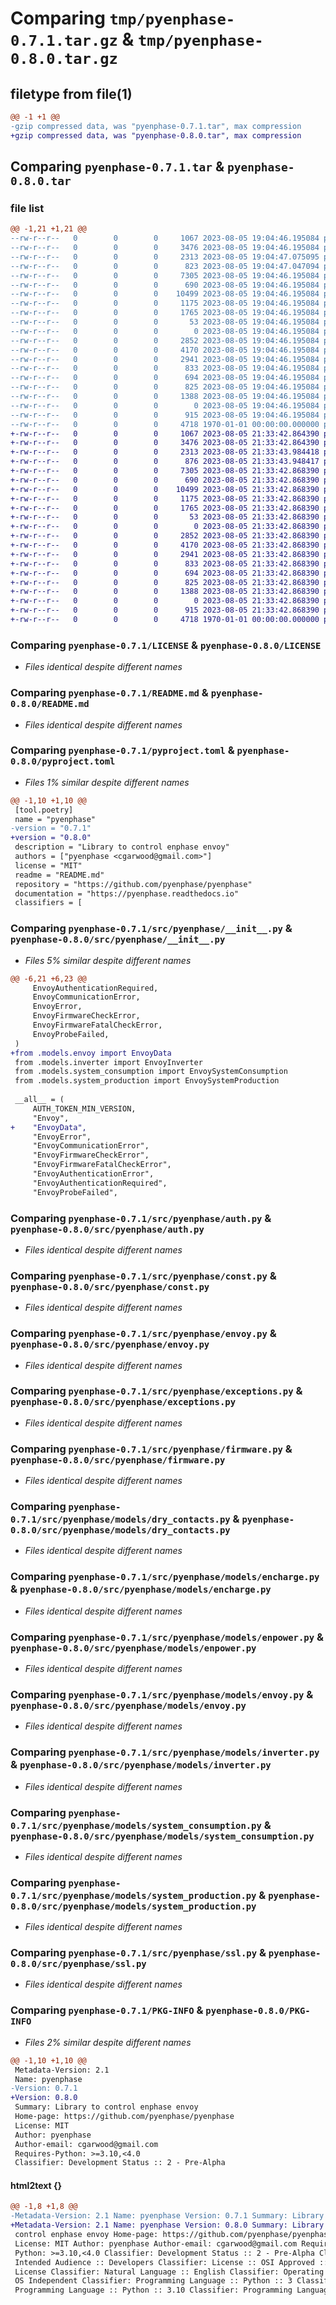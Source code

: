 # Comparing `tmp/pyenphase-0.7.1.tar.gz` & `tmp/pyenphase-0.8.0.tar.gz`

## filetype from file(1)

```diff
@@ -1 +1 @@
-gzip compressed data, was "pyenphase-0.7.1.tar", max compression
+gzip compressed data, was "pyenphase-0.8.0.tar", max compression
```

## Comparing `pyenphase-0.7.1.tar` & `pyenphase-0.8.0.tar`

### file list

```diff
@@ -1,21 +1,21 @@
--rw-r--r--   0        0        0     1067 2023-08-05 19:04:46.195084 pyenphase-0.7.1/LICENSE
--rw-r--r--   0        0        0     3476 2023-08-05 19:04:46.195084 pyenphase-0.7.1/README.md
--rw-r--r--   0        0        0     2313 2023-08-05 19:04:47.075095 pyenphase-0.7.1/pyproject.toml
--rw-r--r--   0        0        0      823 2023-08-05 19:04:47.047094 pyenphase-0.7.1/src/pyenphase/__init__.py
--rw-r--r--   0        0        0     7305 2023-08-05 19:04:46.195084 pyenphase-0.7.1/src/pyenphase/auth.py
--rw-r--r--   0        0        0      690 2023-08-05 19:04:46.195084 pyenphase-0.7.1/src/pyenphase/const.py
--rw-r--r--   0        0        0    10499 2023-08-05 19:04:46.195084 pyenphase-0.7.1/src/pyenphase/envoy.py
--rw-r--r--   0        0        0     1175 2023-08-05 19:04:46.195084 pyenphase-0.7.1/src/pyenphase/exceptions.py
--rw-r--r--   0        0        0     1765 2023-08-05 19:04:46.195084 pyenphase-0.7.1/src/pyenphase/firmware.py
--rw-r--r--   0        0        0       53 2023-08-05 19:04:46.195084 pyenphase-0.7.1/src/pyenphase/main.py
--rw-r--r--   0        0        0        0 2023-08-05 19:04:46.195084 pyenphase-0.7.1/src/pyenphase/models/__init__.py
--rw-r--r--   0        0        0     2852 2023-08-05 19:04:46.195084 pyenphase-0.7.1/src/pyenphase/models/dry_contacts.py
--rw-r--r--   0        0        0     4170 2023-08-05 19:04:46.195084 pyenphase-0.7.1/src/pyenphase/models/encharge.py
--rw-r--r--   0        0        0     2941 2023-08-05 19:04:46.195084 pyenphase-0.7.1/src/pyenphase/models/enpower.py
--rw-r--r--   0        0        0      833 2023-08-05 19:04:46.195084 pyenphase-0.7.1/src/pyenphase/models/envoy.py
--rw-r--r--   0        0        0      694 2023-08-05 19:04:46.195084 pyenphase-0.7.1/src/pyenphase/models/inverter.py
--rw-r--r--   0        0        0      825 2023-08-05 19:04:46.195084 pyenphase-0.7.1/src/pyenphase/models/system_consumption.py
--rw-r--r--   0        0        0     1388 2023-08-05 19:04:46.195084 pyenphase-0.7.1/src/pyenphase/models/system_production.py
--rw-r--r--   0        0        0        0 2023-08-05 19:04:46.195084 pyenphase-0.7.1/src/pyenphase/py.typed
--rw-r--r--   0        0        0      915 2023-08-05 19:04:46.195084 pyenphase-0.7.1/src/pyenphase/ssl.py
--rw-r--r--   0        0        0     4718 1970-01-01 00:00:00.000000 pyenphase-0.7.1/PKG-INFO
+-rw-r--r--   0        0        0     1067 2023-08-05 21:33:42.864390 pyenphase-0.8.0/LICENSE
+-rw-r--r--   0        0        0     3476 2023-08-05 21:33:42.864390 pyenphase-0.8.0/README.md
+-rw-r--r--   0        0        0     2313 2023-08-05 21:33:43.984418 pyenphase-0.8.0/pyproject.toml
+-rw-r--r--   0        0        0      876 2023-08-05 21:33:43.948417 pyenphase-0.8.0/src/pyenphase/__init__.py
+-rw-r--r--   0        0        0     7305 2023-08-05 21:33:42.868390 pyenphase-0.8.0/src/pyenphase/auth.py
+-rw-r--r--   0        0        0      690 2023-08-05 21:33:42.868390 pyenphase-0.8.0/src/pyenphase/const.py
+-rw-r--r--   0        0        0    10499 2023-08-05 21:33:42.868390 pyenphase-0.8.0/src/pyenphase/envoy.py
+-rw-r--r--   0        0        0     1175 2023-08-05 21:33:42.868390 pyenphase-0.8.0/src/pyenphase/exceptions.py
+-rw-r--r--   0        0        0     1765 2023-08-05 21:33:42.868390 pyenphase-0.8.0/src/pyenphase/firmware.py
+-rw-r--r--   0        0        0       53 2023-08-05 21:33:42.868390 pyenphase-0.8.0/src/pyenphase/main.py
+-rw-r--r--   0        0        0        0 2023-08-05 21:33:42.868390 pyenphase-0.8.0/src/pyenphase/models/__init__.py
+-rw-r--r--   0        0        0     2852 2023-08-05 21:33:42.868390 pyenphase-0.8.0/src/pyenphase/models/dry_contacts.py
+-rw-r--r--   0        0        0     4170 2023-08-05 21:33:42.868390 pyenphase-0.8.0/src/pyenphase/models/encharge.py
+-rw-r--r--   0        0        0     2941 2023-08-05 21:33:42.868390 pyenphase-0.8.0/src/pyenphase/models/enpower.py
+-rw-r--r--   0        0        0      833 2023-08-05 21:33:42.868390 pyenphase-0.8.0/src/pyenphase/models/envoy.py
+-rw-r--r--   0        0        0      694 2023-08-05 21:33:42.868390 pyenphase-0.8.0/src/pyenphase/models/inverter.py
+-rw-r--r--   0        0        0      825 2023-08-05 21:33:42.868390 pyenphase-0.8.0/src/pyenphase/models/system_consumption.py
+-rw-r--r--   0        0        0     1388 2023-08-05 21:33:42.868390 pyenphase-0.8.0/src/pyenphase/models/system_production.py
+-rw-r--r--   0        0        0        0 2023-08-05 21:33:42.868390 pyenphase-0.8.0/src/pyenphase/py.typed
+-rw-r--r--   0        0        0      915 2023-08-05 21:33:42.868390 pyenphase-0.8.0/src/pyenphase/ssl.py
+-rw-r--r--   0        0        0     4718 1970-01-01 00:00:00.000000 pyenphase-0.8.0/PKG-INFO
```

### Comparing `pyenphase-0.7.1/LICENSE` & `pyenphase-0.8.0/LICENSE`

 * *Files identical despite different names*

### Comparing `pyenphase-0.7.1/README.md` & `pyenphase-0.8.0/README.md`

 * *Files identical despite different names*

### Comparing `pyenphase-0.7.1/pyproject.toml` & `pyenphase-0.8.0/pyproject.toml`

 * *Files 1% similar despite different names*

```diff
@@ -1,10 +1,10 @@
 [tool.poetry]
 name = "pyenphase"
-version = "0.7.1"
+version = "0.8.0"
 description = "Library to control enphase envoy"
 authors = ["pyenphase <cgarwood@gmail.com>"]
 license = "MIT"
 readme = "README.md"
 repository = "https://github.com/pyenphase/pyenphase"
 documentation = "https://pyenphase.readthedocs.io"
 classifiers = [
```

### Comparing `pyenphase-0.7.1/src/pyenphase/__init__.py` & `pyenphase-0.8.0/src/pyenphase/__init__.py`

 * *Files 5% similar despite different names*

```diff
@@ -6,21 +6,23 @@
     EnvoyAuthenticationRequired,
     EnvoyCommunicationError,
     EnvoyError,
     EnvoyFirmwareCheckError,
     EnvoyFirmwareFatalCheckError,
     EnvoyProbeFailed,
 )
+from .models.envoy import EnvoyData
 from .models.inverter import EnvoyInverter
 from .models.system_consumption import EnvoySystemConsumption
 from .models.system_production import EnvoySystemProduction
 
 __all__ = (
     AUTH_TOKEN_MIN_VERSION,
     "Envoy",
+    "EnvoyData",
     "EnvoyError",
     "EnvoyCommunicationError",
     "EnvoyFirmwareCheckError",
     "EnvoyFirmwareFatalCheckError",
     "EnvoyAuthenticationError",
     "EnvoyAuthenticationRequired",
     "EnvoyProbeFailed",
```

### Comparing `pyenphase-0.7.1/src/pyenphase/auth.py` & `pyenphase-0.8.0/src/pyenphase/auth.py`

 * *Files identical despite different names*

### Comparing `pyenphase-0.7.1/src/pyenphase/const.py` & `pyenphase-0.8.0/src/pyenphase/const.py`

 * *Files identical despite different names*

### Comparing `pyenphase-0.7.1/src/pyenphase/envoy.py` & `pyenphase-0.8.0/src/pyenphase/envoy.py`

 * *Files identical despite different names*

### Comparing `pyenphase-0.7.1/src/pyenphase/exceptions.py` & `pyenphase-0.8.0/src/pyenphase/exceptions.py`

 * *Files identical despite different names*

### Comparing `pyenphase-0.7.1/src/pyenphase/firmware.py` & `pyenphase-0.8.0/src/pyenphase/firmware.py`

 * *Files identical despite different names*

### Comparing `pyenphase-0.7.1/src/pyenphase/models/dry_contacts.py` & `pyenphase-0.8.0/src/pyenphase/models/dry_contacts.py`

 * *Files identical despite different names*

### Comparing `pyenphase-0.7.1/src/pyenphase/models/encharge.py` & `pyenphase-0.8.0/src/pyenphase/models/encharge.py`

 * *Files identical despite different names*

### Comparing `pyenphase-0.7.1/src/pyenphase/models/enpower.py` & `pyenphase-0.8.0/src/pyenphase/models/enpower.py`

 * *Files identical despite different names*

### Comparing `pyenphase-0.7.1/src/pyenphase/models/envoy.py` & `pyenphase-0.8.0/src/pyenphase/models/envoy.py`

 * *Files identical despite different names*

### Comparing `pyenphase-0.7.1/src/pyenphase/models/inverter.py` & `pyenphase-0.8.0/src/pyenphase/models/inverter.py`

 * *Files identical despite different names*

### Comparing `pyenphase-0.7.1/src/pyenphase/models/system_consumption.py` & `pyenphase-0.8.0/src/pyenphase/models/system_consumption.py`

 * *Files identical despite different names*

### Comparing `pyenphase-0.7.1/src/pyenphase/models/system_production.py` & `pyenphase-0.8.0/src/pyenphase/models/system_production.py`

 * *Files identical despite different names*

### Comparing `pyenphase-0.7.1/src/pyenphase/ssl.py` & `pyenphase-0.8.0/src/pyenphase/ssl.py`

 * *Files identical despite different names*

### Comparing `pyenphase-0.7.1/PKG-INFO` & `pyenphase-0.8.0/PKG-INFO`

 * *Files 2% similar despite different names*

```diff
@@ -1,10 +1,10 @@
 Metadata-Version: 2.1
 Name: pyenphase
-Version: 0.7.1
+Version: 0.8.0
 Summary: Library to control enphase envoy
 Home-page: https://github.com/pyenphase/pyenphase
 License: MIT
 Author: pyenphase
 Author-email: cgarwood@gmail.com
 Requires-Python: >=3.10,<4.0
 Classifier: Development Status :: 2 - Pre-Alpha
```

#### html2text {}

```diff
@@ -1,8 +1,8 @@
-Metadata-Version: 2.1 Name: pyenphase Version: 0.7.1 Summary: Library to
+Metadata-Version: 2.1 Name: pyenphase Version: 0.8.0 Summary: Library to
 control enphase envoy Home-page: https://github.com/pyenphase/pyenphase
 License: MIT Author: pyenphase Author-email: cgarwood@gmail.com Requires-
 Python: >=3.10,<4.0 Classifier: Development Status :: 2 - Pre-Alpha Classifier:
 Intended Audience :: Developers Classifier: License :: OSI Approved :: MIT
 License Classifier: Natural Language :: English Classifier: Operating System ::
 OS Independent Classifier: Programming Language :: Python :: 3 Classifier:
 Programming Language :: Python :: 3.10 Classifier: Programming Language ::
```

